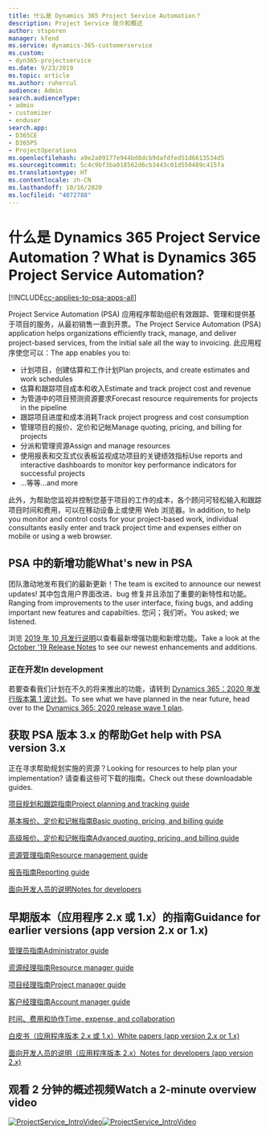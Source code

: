 ```yaml
---
title: 什么是 Dynamics 365 Project Service Automation？
description: Project Service 简介和概述
author: stsporen
manager: kfend
ms.service: dynamics-365-customerservice
ms.custom:
- dyn365-projectservice
ms.date: 9/23/2019
ms.topic: article
ms.author: ruhercul
audience: Admin
search.audienceType:
- admin
- customizer
- enduser
search.app:
- D365CE
- D365PS
- ProjectOperations
ms.openlocfilehash: a9e2a09177e944bd8dcb9dafdfed51d6613534d5
ms.sourcegitcommit: 5c4c9bf3ba018562d6cb3443c01d550489c415fa
ms.translationtype: HT
ms.contentlocale: zh-CN
ms.lasthandoff: 10/16/2020
ms.locfileid: "4072788"
---
```

# <a name="what-is-dynamics-365-project-service-automation"></a><span data-ttu-id="7d4d5-103">什么是 Dynamics 365 Project Service Automation？</span><span class="sxs-lookup"><span data-stu-id="7d4d5-103">What is Dynamics 365 Project Service Automation?</span></span>

[!INCLUDE[cc-applies-to-psa-apps-all](../includes/cc-applies-to-psa-apps-all.md)]

<span data-ttu-id="7d4d5-104">Project Service Automation (PSA) 应用程序帮助组织有效跟踪、管理和提供基于项目的服务，从最初销售一直到开票。</span><span class="sxs-lookup"><span data-stu-id="7d4d5-104">The Project Service Automation (PSA) application helps organizations efficiently track, manage, and deliver project-based services, from the initial sale all the way to invoicing.</span></span> <span data-ttu-id="7d4d5-105">此应用程序使您可以：</span><span class="sxs-lookup"><span data-stu-id="7d4d5-105">The app enables you to:</span></span>

- <span data-ttu-id="7d4d5-106">计划项目，创建估算和工作计划</span><span class="sxs-lookup"><span data-stu-id="7d4d5-106">Plan projects, and create estimates and work schedules</span></span>
- <span data-ttu-id="7d4d5-107">估算和跟踪项目成本和收入</span><span class="sxs-lookup"><span data-stu-id="7d4d5-107">Estimate and track project cost and revenue</span></span>
- <span data-ttu-id="7d4d5-108">为管道中的项目预测资源要求</span><span class="sxs-lookup"><span data-stu-id="7d4d5-108">Forecast resource requirements for projects in the pipeline</span></span>
- <span data-ttu-id="7d4d5-109">跟踪项目进度和成本消耗</span><span class="sxs-lookup"><span data-stu-id="7d4d5-109">Track project progress and cost consumption</span></span>
- <span data-ttu-id="7d4d5-110">管理项目的报价、定价和记帐</span><span class="sxs-lookup"><span data-stu-id="7d4d5-110">Manage quoting, pricing, and billing for projects</span></span>
- <span data-ttu-id="7d4d5-111">分派和管理资源</span><span class="sxs-lookup"><span data-stu-id="7d4d5-111">Assign and manage resources</span></span>
- <span data-ttu-id="7d4d5-112">使用报表和交互式仪表板监视成功项目的关键绩效指标</span><span class="sxs-lookup"><span data-stu-id="7d4d5-112">Use reports and interactive dashboards to monitor key performance indicators for successful projects</span></span>
- <span data-ttu-id="7d4d5-113">...等等</span><span class="sxs-lookup"><span data-stu-id="7d4d5-113">...and more</span></span>

<span data-ttu-id="7d4d5-114">此外，为帮助您监视并控制您基于项目的工作的成本，各个顾问可轻松输入和跟踪项目时间和费用，可以在移动设备上或使用 Web 浏览器。</span><span class="sxs-lookup"><span data-stu-id="7d4d5-114">In addition, to help you monitor and control costs for your project-based work, individual consultants easily enter and track project time and expenses either on mobile or using a web browser.</span></span>

## <a name="whats-new-in-psa"></a><span data-ttu-id="7d4d5-115">PSA 中的新增功能</span><span class="sxs-lookup"><span data-stu-id="7d4d5-115">What's new in PSA</span></span>
<span data-ttu-id="7d4d5-116">团队激动地发布我们的最新更新！</span><span class="sxs-lookup"><span data-stu-id="7d4d5-116">The team is excited to announce our newest updates!</span></span> <span data-ttu-id="7d4d5-117">其中包含用户界面改进、bug 修复并且添加了重要的新特性和功能。</span><span class="sxs-lookup"><span data-stu-id="7d4d5-117">Ranging from improvements to the user interface, fixing bugs, and adding important new features and capabilties.</span></span> <span data-ttu-id="7d4d5-118">您问；我们听。</span><span class="sxs-lookup"><span data-stu-id="7d4d5-118">You asked; we listened.</span></span>

<span data-ttu-id="7d4d5-119">浏览 [2019 年 10 月发行说明](https://docs.microsoft.com/dynamics365-release-plan/2019wave2/index)以查看最新增强功能和新增功能。</span><span class="sxs-lookup"><span data-stu-id="7d4d5-119">Take a look at the [October '19 Release Notes](https://docs.microsoft.com/dynamics365-release-plan/2019wave2/index) to see our newest enhancements and additions.</span></span>

### <a name="in-development"></a><span data-ttu-id="7d4d5-120">正在开发</span><span class="sxs-lookup"><span data-stu-id="7d4d5-120">In development</span></span>
<span data-ttu-id="7d4d5-121">若要查看我们计划在不久的将来推出的功能，请转到 [Dynamics 365：2020 年发行版本第 1 波计划](https://docs.microsoft.com/dynamics365-release-plan/2020wave1/index)。</span><span class="sxs-lookup"><span data-stu-id="7d4d5-121">To see what we have planned in the near future, head over to the [Dynamics 365: 2020 release wave 1 plan](https://docs.microsoft.com/dynamics365-release-plan/2020wave1/index).</span></span>

## <a name="get-help-with-psa-version-3x"></a><span data-ttu-id="7d4d5-122">获取 PSA 版本 3.x 的帮助</span><span class="sxs-lookup"><span data-stu-id="7d4d5-122">Get help with PSA version 3.x</span></span>
<span data-ttu-id="7d4d5-123">正在寻求帮助规划实施的资源？</span><span class="sxs-lookup"><span data-stu-id="7d4d5-123">Looking for resources to help plan your implementation?</span></span> <span data-ttu-id="7d4d5-124">请查看这些可下载的指南。</span><span class="sxs-lookup"><span data-stu-id="7d4d5-124">Check out these downloadable guides.</span></span>

 [<span data-ttu-id="7d4d5-125">项目规划和跟踪指南</span><span class="sxs-lookup"><span data-stu-id="7d4d5-125">Project planning and tracking guide</span></span>](../psa/implementation-guides/project-planning-tracking.md)

 [<span data-ttu-id="7d4d5-126">基本报价、定价和记帐指南</span><span class="sxs-lookup"><span data-stu-id="7d4d5-126">Basic quoting, pricing, and billing guide</span></span>](../psa/implementation-guides/begin-quoting-pricing-billing.md)

 [<span data-ttu-id="7d4d5-127">高级报价、定价和记帐指南</span><span class="sxs-lookup"><span data-stu-id="7d4d5-127">Advanced quoting, pricing, and billing guide</span></span>](../psa/implementation-guides/adv-quoting-pricing-billing.md)

 [<span data-ttu-id="7d4d5-128">资源管理指南</span><span class="sxs-lookup"><span data-stu-id="7d4d5-128">Resource management guide</span></span>](../psa/implementation-guides/resource-management-guide.md)

 [<span data-ttu-id="7d4d5-129">报告指南</span><span class="sxs-lookup"><span data-stu-id="7d4d5-129">Reporting guide</span></span>](../psa/implementation-guides/reporting-guide.md)

 [<span data-ttu-id="7d4d5-130">面向开发人员的说明</span><span class="sxs-lookup"><span data-stu-id="7d4d5-130">Notes for developers</span></span>](../psa/developer-guides/overview-dev-notes-v3.x.md)

## <a name="guidance-for-earlier-versions-app-version-2x-or-1x"></a><span data-ttu-id="7d4d5-131">早期版本（应用程序 2.x 或 1.x）的指南</span><span class="sxs-lookup"><span data-stu-id="7d4d5-131">Guidance for earlier versions (app version 2.x or 1.x)</span></span>
 [<span data-ttu-id="7d4d5-132">管理员指南</span><span class="sxs-lookup"><span data-stu-id="7d4d5-132">Administrator guide</span></span>](../psa/admin-guide.md)

 [<span data-ttu-id="7d4d5-133">资源经理指南</span><span class="sxs-lookup"><span data-stu-id="7d4d5-133">Resource manager guide</span></span>](../psa/resource-manager-guide.md)

 [<span data-ttu-id="7d4d5-134">项目经理指南</span><span class="sxs-lookup"><span data-stu-id="7d4d5-134">Project manager guide</span></span>](../psa/project-manager-guide.md)

 [<span data-ttu-id="7d4d5-135">客户经理指南</span><span class="sxs-lookup"><span data-stu-id="7d4d5-135">Account manager guide</span></span>](../psa/account-manager-guide.md)

 [<span data-ttu-id="7d4d5-136">时间、费用和协作</span><span class="sxs-lookup"><span data-stu-id="7d4d5-136">Time, expense, and collaboration</span></span>](../psa/time-expense-collaboration-guide.md)

 [<span data-ttu-id="7d4d5-137">白皮书（应用程序版本 2.x 或 1.x）</span><span class="sxs-lookup"><span data-stu-id="7d4d5-137">White papers (app version 2.x or 1.x)</span></span>](../psa/white-papers.md)

 [<span data-ttu-id="7d4d5-138">面向开发人员的说明（应用程序版本 2.x）</span><span class="sxs-lookup"><span data-stu-id="7d4d5-138">Notes for developers (app version 2.x)</span></span>](../psa/developer-guides/add-custom-qoi-forms-v2.x.md)

 ## <a name="watch-a-2-minute-overview-video"></a><span data-ttu-id="7d4d5-139">观看 2 分钟的概述视频</span><span class="sxs-lookup"><span data-stu-id="7d4d5-139">Watch a 2-minute overview video</span></span>
 <a name="heroArea"></a> <span data-ttu-id="7d4d5-140">[![ProjectService_IntroVideo](../psa/media/project-service-intro-video.png "ProjectService_IntroVideo")](https://go.microsoft.com/fwlink/p/?LinkId=799457)</span><span class="sxs-lookup"><span data-stu-id="7d4d5-140">[![ProjectService_IntroVideo](../psa/media/project-service-intro-video.png "ProjectService_IntroVideo")](https://go.microsoft.com/fwlink/p/?LinkId=799457)</span></span>


